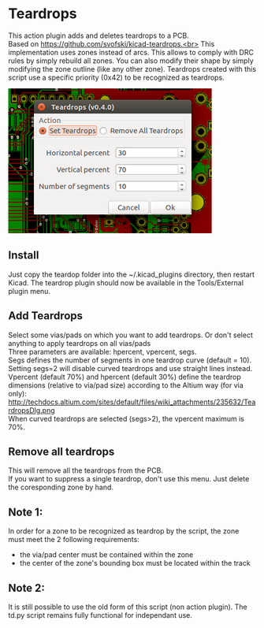 # Teardrops

This action plugin adds and deletes teardrops to a PCB.<br>
Based on https://github.com/svofski/kicad-teardrops.<br>
This implementation uses zones instead of arcs. This allows to comply with DRC rules by simply rebuild all zones. You can also modify their shape by simply modifying the zone outline (like any other zone).
Teardrops created with this script use a specific priority (0x42) to be recognized as teardrops.

![Teardrop dialog](rcs/screenshot.png?raw=true "Teardrop menu")

## Install
Just copy the teardop folder into the ~/.kicad_plugins directory, then restart Kicad. The teardrop plugin should now be available in the Tools/External plugin menu.

## Add Teardrops
Select some vias/pads on which you want to add teardrops. Or don't select anything to apply teardrops on all vias/pads<br>
Three parameters are available: hpercent, vpercent, segs.<br>
Segs defines the number of segments in one teardrop curve (default = 10). Setting segs=2 will disable curved teardrops and use straight lines instead.<br>
Vpercent (default 70%) and hpercent (default 30%) define the teardrop dimensions (relative to via/pad size) according to the Altium way (for via only):
http://techdocs.altium.com/sites/default/files/wiki_attachments/235632/TeardropsDlg.png<br>
When curved teardrops are selected (segs>2), the vpercent maximum is 70%.

## Remove all teardrops
This will remove all the teardrops from the PCB.<br>
If you want to suppress a single teardrop, don't use this menu. Just delete the coresponding zone by hand.

## Note 1:
In order for a zone to be recognized as teardrop by the script, the zone must meet the 2 following requirements:
- the via/pad center must be contained within the zone
- the center of the zone's bounding box must be located within the track

## Note 2:
It is still possible to use the old form of this script (non action plugin). The td.py script remains fully functional for independant use.
